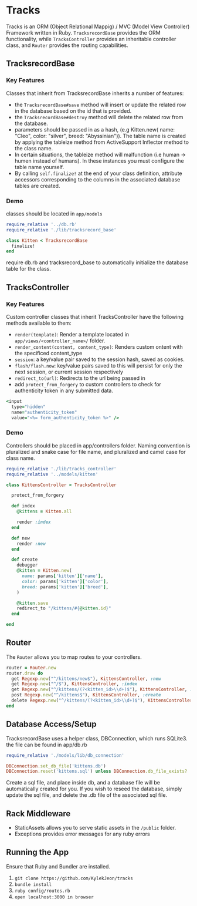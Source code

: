 # Tracks

Tracks is an ORM (Object Relational Mappig) / MVC (Model View Controller) Framework written in Ruby. `TracksrecordBase` provides the ORM functionality, while `TracksController` provides an inheritable controller class, and `Router` provides the routing capabilities.

## TracksrecordBase

### Key Features

Classes that inherit from TracksrecordBase inherits a number of features:


- the `TracksrecordBase#save` method will insert or update the related row in the database based on the id that is provided.  
- the `TracksrecordBase#destroy` method will delete the related row from the database.
- parameters should be passed in as a hash, (e.g Kitten.new( name: "Cleo", color: "silver", breed: "Abyssinian")). The table name is created by applying the tableize method from ActiveSupport Inflector method to the class name.
- In certain situations, the tableize method will malfunction (i.e human -> humen instead of humans). In these instances you must configure the table name yourself.
- By calling `self.finalize!` at the end of your class definition, attribute accessors corresponding to the columns in the associated database tables are created.

### Demo

classes should be located in `app/models`

```ruby
require_relative '../db.rb'
require_relative './lib/tracksrecord_base'

class Kitten < TracksrecordBase
  finalize!
end
```

require db.rb and tracksrecord_base to automatically initialize the database table for the class.

## TracksController

### Key Features

Custom controller classes that inherit TracksController have the following methods available to them:

- `render(template)`: Render a template located in `app/views/<controller_name>/` folder.
- `render_content(content, content_type)`: Renders custom ontent with the specificed content_type
- `session`: a key/value pair saved to the session hash, saved as cookies.
- `flash/flash.now`: key/value pairs saved to this will persist for only the next session, or current session respectively
- `redirect_to(url)`: Redirects to the url being passed in
- add `protect_from_forgery` to custom controllers to check for authenticity token in any submitted data.


```ruby
<input
  type="hidden"
  name="authenticity_token"
  value="<%= form_authenticity_token %>" />
```

### Demo

Controllers should be placed in app/controllers folder. Naming convention is pluralized and snake case for file name, and pluralized and camel case for class name.


```ruby
require_relative './lib/tracks_controller'
require_relative '../models/kitten'

class KittensController < TracksController

  protect_from_forgery

  def index
    @kittens = Kitten.all

    render :index
  end

  def new
    render :new
  end

  def create
    debugger
    @kitten = Kitten.new(
      name: params['kitten']['name'],
      color: params['kitten']['color'],
      breed: params['kitten']['breed'],
    )

    @kitten.save
    redirect_to "/kittens/#{@kitten.id}"
  end

end
```


## Router

The `Router` allows you to map routes to your controllers.

```ruby
router = Router.new
router.draw do
  get Regexp.new("^/kittens/new$"), KittensController, :new
  get Regexp.new("^/$"), KittensController, :index
  get Regexp.new("^/kittens/(?<kitten_id>\\d+)$"), KittensController, :show
  post Regexp.new("^/kittens$"), KittensController, :create
  delete Regexp.new("^/kittens/(?<kitten_id>\\d+)$"), KittensController, :destroy
end
```

## Database Access/Setup

TracksrecordBase uses a helper class, DBConnection, which runs SQLite3.
the file can be found in app/db.rb

```ruby
require_relative './models/lib/db_connection'

DBConnection.set_db_file('kittens.db')
DBConnection.reset('kittens.sql') unless DBConnection.db_file_exists?
```

Create a sql file, and place inside db, and a database file will be automatically created for you. If you wish to reseed the database, simply update the sql file, and delete the .db file of the associated sql file.


## Rack Middleware

- StaticAssets allows you to serve static assets in the `/public` folder.
- Exceptions provides error messages for any ruby errors

## Running the App

Ensure that Ruby and Bundler are installed.

1. `git clone https://github.com/KylekJeon/tracks`
2. `bundle install`
3. `ruby config/routes.rb`
4. `open localhost:3000 in browser`
